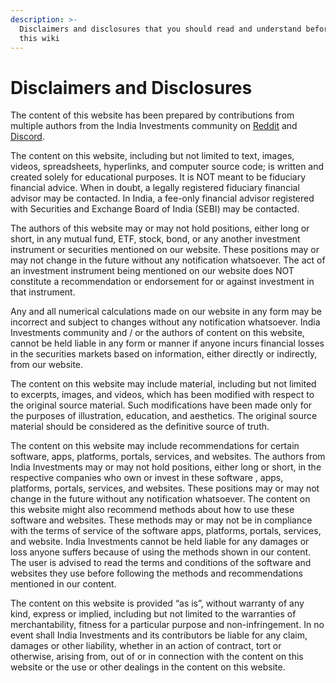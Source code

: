 ```yaml
---
description: >-
  Disclaimers and disclosures that you should read and understand before reading
  this wiki
---
```


# Disclaimers and Disclosures

The content of this website has been prepared by contributions from multiple authors from the India Investments community on [Reddit](https://www.reddit.com/r/IndiaInvestments/) and [Discord](https://discord.gg/hqBNg4u).

The content on this website, including but not limited to text, images, videos, spreadsheets, hyperlinks, and computer source code; is written and created solely for educational purposes. It is NOT meant to be fiduciary financial advice. When in doubt, a legally registered fiduciary financial advisor may be contacted. In India, a fee-only financial advisor registered with Securities and Exchange Board of India \(SEBI\) may be contacted.

The authors of this website may or may not hold positions, either long or short, in any mutual fund, ETF, stock, bond, or any another investment instrument or securities mentioned on our website. These positions may or may not change in the future without any notification whatsoever. The act of an investment instrument being mentioned on our website does NOT constitute a recommendation or endorsement for or against investment in that instrument.

Any and all numerical calculations made on our website in any form may be incorrect and subject to changes without any notification whatsoever. India Investments community and / or the authors of content on this website, cannot be held liable in any form or manner if anyone incurs financial losses in the securities markets based on information, either directly or indirectly, from our website.

The content on this website may include material, including but not limited to excerpts, images, and videos, which has been modified with respect to the original source material. Such modifications have been made only for the purposes of illustration, education, and aesthetics. The original source material should be considered as the definitive source of truth.

The content on this website may include recommendations for certain software, apps, platforms, portals, services, and websites. The authors from India Investments may or may not hold positions, either long or short, in the respective companies who own or invest in these software , apps, platforms, portals, services, and websites. These positions may or may not change in the future without any notification whatsoever. The content on this website might also recommend methods about how to use these software and websites. These methods may or may not be in compliance with the terms of service of the software  apps, platforms, portals, services, and website. India Investments cannot be held liable for any damages or loss anyone suffers because of using the methods shown in our content. The user is advised to read the terms and conditions of the software and websites they use before following the methods and recommendations mentioned in our content.

The content on this website is provided “as is”, without warranty of any kind, express or implied, including but not limited to the warranties of merchantability, fitness for a particular purpose and non-infringement. In no event shall India Investments and its contributors be liable for any claim, damages or other liability, whether in an action of contract, tort or otherwise, arising from, out of or in connection with the content on this website or the use or other dealings in the content on this website.

